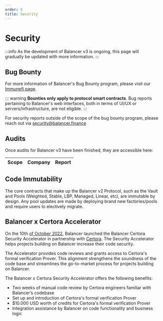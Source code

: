 ```yaml
---
order: 5
title: Security
---
```

# Security

:::info
As the development of Balancer v3 is ongoing, this page will gradually be updated with more information.
:::

## Bug Bounty

For more information of Balancer's Bug Bounty program, please visit our [Immunefi page](https://immunefi.com/bounty/balancer/).

::: warning
**Bounties only apply to protocol smart contracts**. Bug reports pertaining to Balancer's web interfaces, both in terms of UI/UX or servers/infrastructure, are not eligible.
:::

For security reports outside of the scope of the bug bounty program, please reach out via security@balancer.finance

## Audits

Once audits for Balancer v3 have been finished, they are accessible here:

| Scope                             | Company       | Report                                                                                                         |
| --------------------------------- | ------------- | -------------------------------------------------------------------------------------------------------------- |

## Code Immutability
The core contracts that make up the Balancer v2 Protocol, such as the Vault and Pools (Weighted, Stable, LBP, Managed, Linear, etc), are immutable by design. Any pool updates are made by deploying brand new factories/pools and require users to electively migrate.

## Balancer x Certora Accelerator

On the 10th [of October 2022](https://medium.com/balancer-protocol/balancer-and-certora-launch-security-accelerator-420d3b839a37), Balancer launched the Balancer Certora Security Accelerator in partnership with [Certora](https://www.certora.com/). The Security Accelerator helps projects building on Balancer increase their code security.

The Accelerator provides code reviews and grants access to Certora's formal verification Prover. This alignment strengthens the soundness of the code base and streamlines the go-to-market process for projects building on Balancer.

The Balancer x Certora Security Accelerator offers the following benefits:

- Two weeks of manual code review by Certora engineers familiar with Balancer’s codebase
- Set up and introduction of Certora's formal verification Prover
- $10.000 USD worth of credits for Certora's formal verification Prover
- Integration assistance by Balancer on code functionality and business logic
